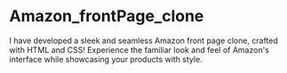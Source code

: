 # Amazon_frontPage_clone
I have developed a sleek and seamless Amazon front page clone, crafted with HTML and CSS! Experience the familiar look and feel of Amazon's interface while showcasing your products with style.
